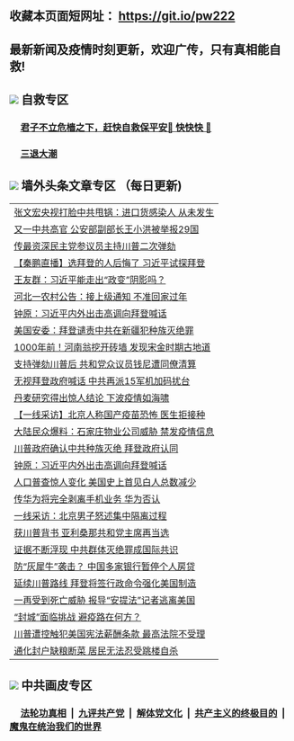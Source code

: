 ## 收藏本页面短网址： https://git.io/pw222
## 最新新闻及疫情时刻更新，欢迎广传，只有真相能自救! 

## <img src="https://img.icons8.com/cute-clipart/2x/circled-right.png">  自救专区

 ### &nbsp;&nbsp;&nbsp;&nbsp; [君子不立危樯之下，赶快自救保平安🍎 快快快 📩](https://github.com/pwgy/td/blob/master/README.md)
 
 ### &nbsp;&nbsp;&nbsp;&nbsp; [三退大潮](https://is.gd/fCPoKo) 
 
## <img src="https://img.icons8.com/cute-clipart/2x/circled-right.png"> 墙外头条文章专区 （每日更新)

<Table>
<tr><td colspan="2" align="left"><a href="https://oxwvhpcz.xhuyd.press/?name=c1273307&key=encdeuyadochlaxz&from=pw2">张文宏央视打脸中共甩锅：进口货感染人 从未发生</a></td></tr>
<tr><td colspan="2" align="left"><a href="https://oxwvhpcz.xhuyd.press/?name=c1273342&key=encdeuyadochlaxz&from=pw2">又一中共高官 公安部副部长王小洪被举报29国</a></td></tr>
<tr><td colspan="2" align="left"><a href="https://oxwvhpcz.xhuyd.press/?name=c1273365&key=encdeuyadochlaxz&from=pw2">传最资深民主党参议员主持川普二次弹劾</a></td></tr>
<tr><td colspan="2" align="left"><a href="https://oxwvhpcz.xhuyd.press/?name=c1273375&key=encdeuyadochlaxz&from=pw2">【秦鹏直播】选拜登的人后悔了 习近平试探拜登</a></td></tr>
<tr><td colspan="2" align="left"><a href="https://oxwvhpcz.xhuyd.press/?name=c1273310&key=encdeuyadochlaxz&from=pw2">王友群：习近平能走出“政变”阴影吗？</a></td></tr>
<tr><td colspan="2" align="left"><a href="https://oxwvhpcz.xhuyd.press/?name=c1273372&key=encdeuyadochlaxz&from=pw2">河北一农村公告：接上级通知 不准回家过年</a></td></tr>
<tr><td colspan="2" align="left"><a href="https://oxwvhpcz.xhuyd.press/?name=c1273343&key=encdeuyadochlaxz&from=pw2">钟原：习近平内外出击高调向拜登喊话</a></td></tr>
<tr><td colspan="2" align="left"><a href="https://oxwvhpcz.xhuyd.press/?name=c1273364&key=encdeuyadochlaxz&from=pw2">美国安委：拜登谴责中共在新疆犯种族灭绝罪</a></td></tr>
<tr><td colspan="2" align="left"><a href="https://oxwvhpcz.xhuyd.press/?name=c1273319&key=encdeuyadochlaxz&from=pw2">1000年前！河南翁挖开砖墙 发现宋金时期古地道</a></td></tr>
<tr><td colspan="2" align="left"><a href="https://oxwvhpcz.xhuyd.press/?name=c1273316&key=encdeuyadochlaxz&from=pw2">支持弹劾川普后 共和党众议员钱尼遭同僚清算</a></td></tr>
<tr><td colspan="2" align="left"><a href="https://oxwvhpcz.xhuyd.press/?name=c1273374&key=encdeuyadochlaxz&from=pw2">无视拜登政府喊话 中共再派15军机加码扰台</a></td></tr>
<tr><td colspan="2" align="left"><a href="https://oxwvhpcz.xhuyd.press/?name=c1273344&key=encdeuyadochlaxz&from=pw2">丹麦研究得出惊人结论 下波疫情如海啸</a></td></tr>
<tr><td colspan="2" align="left"><a href="https://oxwvhpcz.xhuyd.press/?name=c1273320&key=encdeuyadochlaxz&from=pw2">【一线采访】北京人称国产疫苗恐怖 医生拒接种</a></td></tr>
<tr><td colspan="2" align="left"><a href="https://oxwvhpcz.xhuyd.press/?name=c1273290&key=encdeuyadochlaxz&from=pw2">大陆民众爆料：石家庄物业公司威胁 禁发疫情信息</a></td></tr>
<tr><td colspan="2" align="left"><a href="https://oxwvhpcz.xhuyd.press/?name=c1273271&key=encdeuyadochlaxz&from=pw2">川普政府确认中共种族灭绝 拜登政府认同</a></td></tr>
<tr><td colspan="2" align="left"><a href="https://oxwvhpcz.xhuyd.press/?name=c1273323&key=encdeuyadochlaxz&from=pw2">钟原：习近平内外出击高调向拜登喊话</a></td></tr>
<tr><td colspan="2" align="left"><a href="https://oxwvhpcz.xhuyd.press/?name=c1273299&key=encdeuyadochlaxz&from=pw2">人口普查惊人变化 美国史上首见白人总数减少</a></td></tr>
<tr><td colspan="2" align="left"><a href="https://oxwvhpcz.xhuyd.press/?name=c1273341&key=encdeuyadochlaxz&from=pw2">传华为将完全剥离手机业务 华为否认</a></td></tr>
<tr><td colspan="2" align="left"><a href="https://oxwvhpcz.xhuyd.press/?name=c1273387&key=encdeuyadochlaxz&from=pw2">一线采访：北京男子怒述集中隔离过程</a></td></tr>
<tr><td colspan="2" align="left"><a href="https://oxwvhpcz.xhuyd.press/?name=c1273359&key=encdeuyadochlaxz&from=pw2">获川普背书 亚利桑那共和党主席再当选</a></td></tr>
<tr><td colspan="2" align="left"><a href="https://oxwvhpcz.xhuyd.press/?name=c1273312&key=encdeuyadochlaxz&from=pw2">证据不断浮现 中共群体灭绝罪成国际共识</a></td></tr>
<tr><td colspan="2" align="left"><a href="https://oxwvhpcz.xhuyd.press/?name=c1273282&key=encdeuyadochlaxz&from=pw2">防“灰犀牛”袭击？ 中国多家银行暂停个人房贷</a></td></tr>
<tr><td colspan="2" align="left"><a href="https://oxwvhpcz.xhuyd.press/?name=c1273315&key=encdeuyadochlaxz&from=pw2">延续川普路线 拜登将签行政命令强化美国制造</a></td></tr>
<tr><td colspan="2" align="left"><a href="https://oxwvhpcz.xhuyd.press/?name=c1273327&key=encdeuyadochlaxz&from=pw2">一再受到死亡威胁 报导“安提法”记者逃离美国</a></td></tr>
<tr><td colspan="2" align="left"><a href="https://oxwvhpcz.xhuyd.press/?name=c1273291&key=encdeuyadochlaxz&from=pw2">“封城”面临挑战 避疫路在何方？</a></td></tr>
<tr><td colspan="2" align="left"><a href="https://oxwvhpcz.xhuyd.press/?name=c1273298&key=encdeuyadochlaxz&from=pw2">川普遭控触犯美国宪法薪酬条款 最高法院不受理</a></td></tr>
<tr><td colspan="2" align="left"><a href="https://oxwvhpcz.xhuyd.press/?name=c1273348&key=encdeuyadochlaxz&from=pw2">通化封户缺粮断菜 居民无法忍受跳楼自杀</a></td></tr>

 </Table>

## <img src="https://img.icons8.com/cute-clipart/2x/circled-right.png"> 中共画皮专区


 ### &nbsp;&nbsp;&nbsp;&nbsp; [法轮功真相](https://github.com/begood0513/basic/blob/master/README.md) &nbsp;|&nbsp; [九评共产党](https://github.com/begood0513/9ping.md/blob/master/README.md) &nbsp;|&nbsp; [解体党文化](https://github.com/begood0513/jtdwh.md/blob/master/README.md)   &nbsp;|&nbsp; [共产主义的终极目的](https://github.com/begood0513/gczydzjmd.md/blob/master/README.md) &nbsp;|&nbsp; [魔鬼在统治我们的世界](https://github.com/begood0513/gczydzjmd.md/blob/master/README.md) 

